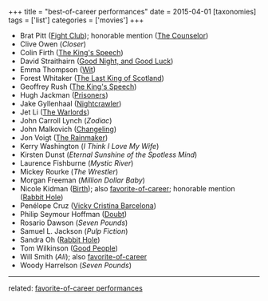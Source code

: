 +++
title = "best-of-career performances"
date = 2015-04-01
[taxonomies]
tags = ['list']
categories = ['movies']
+++

- Brat Pitt ([Fight Club]); honorable mention ([The Counselor])
- Clive Owen (*Closer*)
- Colin Firth ([The King's Speech])
- David Straithairn ([Good Night, and Good Luck])
- Emma Thompson ([Wit])
- Forest Whitaker ([The Last King of Scotland])
- Geoffrey Rush ([The King's Speech])
- Hugh Jackman ([Prisoners])
- Jake Gyllenhaal ([Nightcrawler])
- Jet Li ([The Warlords])
- John Carroll Lynch (*Zodiac*)
- John Malkovich ([Changeling])
- Jon Voigt ([The Rainmaker])
- Kerry Washington (*I Think I Love My Wife*)
- Kirsten Dunst (*Eternal Sunshine of the Spotless Mind*)
- Laurence Fishburne (*Mystic River*)
- Mickey Rourke (*The Wrestler*)
- Morgan Freeman (*Million Dollar Baby*)
- Nicole Kidman ([Birth]); also [favorite-of-career]; honorable mention ([Rabbit Hole])
- Penélope Cruz ([Vicky Cristina Barcelona])
- Philip Seymour Hoffman ([Doubt])
- Rosario Dawson (*Seven Pounds*)
- Samuel L. Jackson (*Pulp Fiction*)
- Sandra Oh ([Rabbit Hole])
- Tom Wilkinson ([Good People])
- Will Smith (*Ali*); also [favorite-of-career]
- Woody Harrelson (*Seven Pounds*)

---

related: [favorite-of-career performances][favorite-of-career]

[Fight Club]: @/fight-club-1999.md
[The Counselor]: @/the-counselor-2013.md
[The King's Speech]: @/the-king-s-speech-2010.md
[Good Night, and Good Luck]: @/good-night-and-good-luck-2005.md
[Wit]: @/wit-2001.md
[The Last King of Scotland]: @/the-last-king-of-scotland-2006.md
[Prisoners]: @/prisoners-2013.md
[Nightcrawler]: @/nightcrawler.md
[The Warlords]: @/the-warlords-2007.md
[Changeling]: @/changeling-2008.md
[The Rainmaker]: @/the-rainmaker-1997.md
[Birth]: @/birth.md
[favorite-of-career]: @/favorite-of-career-performances.md
[Rabbit Hole]: @/rabbit-hole-2010.md
[Vicky Cristina Barcelona]: @/vicky-cristina-barcelona-2008.md
[Doubt]: @/doubt-2008.md
[Good People]: @/good-people-2014.md
